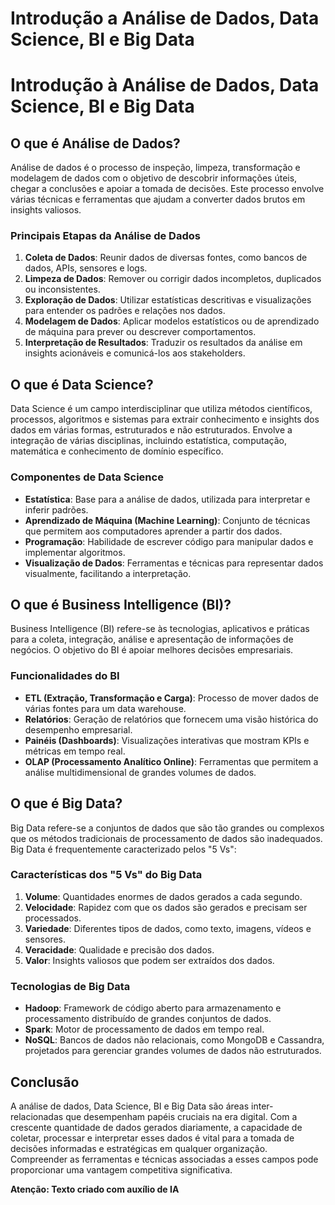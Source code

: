 # Introdução a Análise de Dados, Data Science, BI e Big Data
# Introdução à Análise de Dados, Data Science, BI e Big Data

## O que é Análise de Dados?

Análise de dados é o processo de inspeção, limpeza, transformação e modelagem de dados com o objetivo de descobrir informações úteis, chegar a conclusões e apoiar a tomada de decisões. Este processo envolve várias técnicas e ferramentas que ajudam a converter dados brutos em insights valiosos.

### Principais Etapas da Análise de Dados

1. **Coleta de Dados**: Reunir dados de diversas fontes, como bancos de dados, APIs, sensores e logs.
2. **Limpeza de Dados**: Remover ou corrigir dados incompletos, duplicados ou inconsistentes.
3. **Exploração de Dados**: Utilizar estatísticas descritivas e visualizações para entender os padrões e relações nos dados.
4. **Modelagem de Dados**: Aplicar modelos estatísticos ou de aprendizado de máquina para prever ou descrever comportamentos.
5. **Interpretação de Resultados**: Traduzir os resultados da análise em insights acionáveis e comunicá-los aos stakeholders.

## O que é Data Science?

Data Science é um campo interdisciplinar que utiliza métodos científicos, processos, algoritmos e sistemas para extrair conhecimento e insights dos dados em várias formas, estruturados e não estruturados. Envolve a integração de várias disciplinas, incluindo estatística, computação, matemática e conhecimento de domínio específico.

### Componentes de Data Science

- **Estatística**: Base para a análise de dados, utilizada para interpretar e inferir padrões.
- **Aprendizado de Máquina (Machine Learning)**: Conjunto de técnicas que permitem aos computadores aprender a partir dos dados.
- **Programação**: Habilidade de escrever código para manipular dados e implementar algoritmos.
- **Visualização de Dados**: Ferramentas e técnicas para representar dados visualmente, facilitando a interpretação.

## O que é Business Intelligence (BI)?

Business Intelligence (BI) refere-se às tecnologias, aplicativos e práticas para a coleta, integração, análise e apresentação de informações de negócios. O objetivo do BI é apoiar melhores decisões empresariais.

### Funcionalidades do BI

- **ETL (Extração, Transformação e Carga)**: Processo de mover dados de várias fontes para um data warehouse.
- **Relatórios**: Geração de relatórios que fornecem uma visão histórica do desempenho empresarial.
- **Painéis (Dashboards)**: Visualizações interativas que mostram KPIs e métricas em tempo real.
- **OLAP (Processamento Analítico Online)**: Ferramentas que permitem a análise multidimensional de grandes volumes de dados.

## O que é Big Data?

Big Data refere-se a conjuntos de dados que são tão grandes ou complexos que os métodos tradicionais de processamento de dados são inadequados. Big Data é frequentemente caracterizado pelos "5 Vs":

### Características dos "5 Vs" do Big Data

1. **Volume**: Quantidades enormes de dados gerados a cada segundo.
2. **Velocidade**: Rapidez com que os dados são gerados e precisam ser processados.
3. **Variedade**: Diferentes tipos de dados, como texto, imagens, vídeos e sensores.
4. **Veracidade**: Qualidade e precisão dos dados.
5. **Valor**: Insights valiosos que podem ser extraídos dos dados.

### Tecnologias de Big Data

- **Hadoop**: Framework de código aberto para armazenamento e processamento distribuído de grandes conjuntos de dados.
- **Spark**: Motor de processamento de dados em tempo real.
- **NoSQL**: Bancos de dados não relacionais, como MongoDB e Cassandra, projetados para gerenciar grandes volumes de dados não estruturados.

## Conclusão

A análise de dados, Data Science, BI e Big Data são áreas inter-relacionadas que desempenham papéis cruciais na era digital. Com a crescente quantidade de dados gerados diariamente, a capacidade de coletar, processar e interpretar esses dados é vital para a tomada de decisões informadas e estratégicas em qualquer organização. Compreender as ferramentas e técnicas associadas a esses campos pode proporcionar uma vantagem competitiva significativa.

**Atenção: Texto criado com auxílio de IA**
